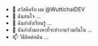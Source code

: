 - 👋 สวัสดีครับ ผม @WuttichaiDEV
- 👀 ฉันสนใจ ...
- 🌱 ฉันกำลังเรียนรู้ ...
- 💞️ ฉันกำลังมองหาที่จะทำงานร่วมกันใน ...
- 📫 วิธีติดต่อฉัน ...

<!---
WuttichaiDEV/WuttichaiDEV เป็น ✨ พิเศษ ✨
